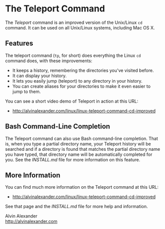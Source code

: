 
The Teleport Command
====================

The *Teleport* command is an improved version of the Unix/Linux `cd` command. 
It can be used on all Unix/Linux systems, including Mac OS X.


Features
--------

The teleport command (`tp`, for short) does everything the Linux `cd` command does, 
with these improvements:

* It keeps a history, remembering the directories you've visited before.
* It can display your history.
* It lets you easily jump (teleport) to any directory in your history.
* You can create aliases for your directories to make it even easier to jump to them.

You can see a short video demo of Teleport in action at this URL:

* http://alvinalexander.com/linux/linux-teleport-command-cd-improved


Bash Command-Line Completion
----------------------------

The Teleport command can also use Bash command-line completion. That is, when you type
a partial directory name, your Teleport history will be searched and if a directory is
found that matches the partial directory name you have typed, that directory name will be
automatically completed for you. See the *INSTALL.md* file for more information on this
feature.


More Information
----------------

You can find much more information on the Teleport command at this URL:

* http://alvinalexander.com/linux/linux-teleport-command-cd-improved

See that page and the *INSTALL.md* file for more help and information.


Alvin Alexander  
http://alvinalexander.com

